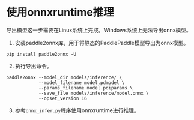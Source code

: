 # 使用onnxruntime推理

导出模型这一步需要在Linux系统上完成，Windows系统上无法导出onnx模型。

1. 安装paddle2onnx库，用于将静态的PaddlePaddle模型导出为onnx模型。
```shell
pip install paddle2onnx -U
```

2. 执行导出命令。
```shell
paddle2onnx --model_dir models/inference/ \
            --model_filename model.pdmodel \
            --params_filename model.pdiparams \
            --save_file models/inference/model.onnx \
            --opset_version 16
```

3. 参考`onnx_infer.py`程序使用onnxruntime进行推理。